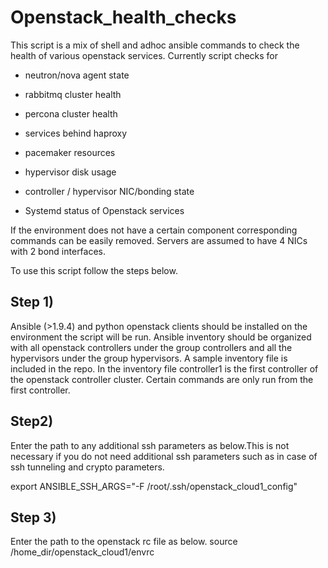 # Openstack_health_checks


This script is a mix of shell and adhoc ansible commands to check the health of various openstack services. Currently script checks for

- neutron/nova agent state

- rabbitmq cluster health

- percona cluster health

- services behind haproxy

- pacemaker resources

- hypervisor disk usage

- controller / hypervisor NIC/bonding state

- Systemd status of Openstack services


If the  environment does not have a certain component corresponding commands can be easily removed. Servers are assumed to have 4 NICs with 2 bond interfaces.

To use this script follow the steps below.


## Step 1)
Ansible (>1.9.4) and python openstack clients should be installed on the environment the script will be run. Ansible inventory should be organized with all openstack controllers under the group controllers and all the hypervisors under the group hypervisors. A sample inventory file is included in the repo.
In the inventory file controller1 is the first controller of the openstack controller cluster. Certain commands are only run from the first controller.

## Step2)
Enter the path to any additional ssh parameters as below.This is not necessary if you do not need additional ssh parameters such as in case of ssh tunneling and crypto parameters.

export ANSIBLE_SSH_ARGS="-F /root/.ssh/openstack_cloud1_config"

## Step 3)
Enter the path to the openstack rc file as below.
source /home_dir/openstack_cloud1/envrc


